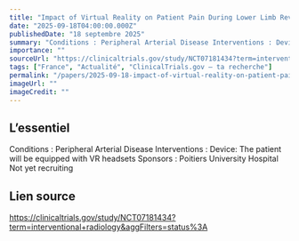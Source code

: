 ```yaml
---
title: "Impact of Virtual Reality on Patient Pain During Lower Limb Revascularization Via Endovascular Surgery Under Local Anesthesia With Sedation"
date: "2025-09-18T04:00:00.000Z"
publishedDate: "18 septembre 2025"
summary: "Conditions : Peripheral Arterial Disease Interventions : Device: The patient will be equipped with VR headsets Sponsors : Poitiers University Hospital Not yet recruiting"
importance: ""
sourceUrl: "https://clinicaltrials.gov/study/NCT07181434?term=interventional+radiology&aggFilters=status%3A"
tags: ["France", "Actualité", "ClinicalTrials.gov — ta recherche"]
permalink: "/papers/2025-09-18-impact-of-virtual-reality-on-patient-pain-during-lower-limb-revascularization-via-endovascular-surgery-under-local-anesthesia-with-sedation"
imageUrl: ""
imageCredit: ""
---
```


## L’essentiel

Conditions : Peripheral Arterial Disease Interventions : Device: The patient will be equipped with VR headsets Sponsors : Poitiers University Hospital Not yet recruiting

## Lien source

https://clinicaltrials.gov/study/NCT07181434?term=interventional+radiology&aggFilters=status%3A

